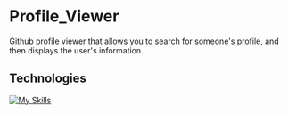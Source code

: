 # Profile_Viewer
Github profile viewer that allows you to search for someone's profile, and then displays the user's information.
## Technologies 
[![My Skills](https://skillicons.dev/icons?i=js,html,css,vscode)](https://skillicons.dev)

